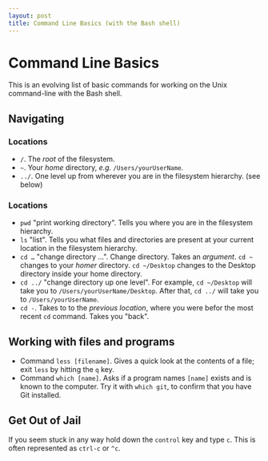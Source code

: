 ```yaml
---
layout: post
title: Command Line Basics (with the Bash shell)
---
```


# Command Line Basics

This is an evolving list of basic commands for working on the Unix command-line with the Bash shell.

## Navigating

### Locations

- `/`. The *root* of the filesystem.
- `~`. Your *home* directory, *e.g.* `/Users/yourUserName`.
- `../`. One level up from wherever you are in the filesystem hierarchy. (see below)

### Locations

- `pwd` "print working directory". Tells you where you are in the filesystem hierarchy.
- `ls` "list". Tells you what files and directories are present at your current location in the filesystem hierarchy.
- `cd …` "change directory …". Change directory. Takes an *argument*. `cd ~` changes to your *homer* directory. `cd ~/Desktop` changes to the Desktop directory inside your home directory.
- `cd ../` "change directory up one level". For example, `cd ~/Desktop` will take you to `/Users/yourUserName/Desktop`. After that, `cd ../` will take you to `/Users/yourUserName`.
- `cd -`. Takes to to the *previous location*, where you were befor the most recent `cd` command. Takes you "back".

## Working with files and programs

- Command `less [filename]`. Gives a quick look at the contents of a file; exit `less` by hitting the `q` key.
- Command `which [name]`. Asks if a program names `[name]` exists and is known to the computer. Try it with `which git`, to confirm that you have Git installed.

## Get Out of Jail

If you seem stuck in any way hold down the `control` key and type `c`. This is often represented as `ctrl-c` or `^c`. 